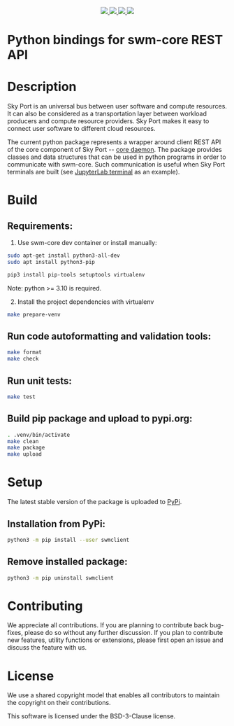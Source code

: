 <p align="center">
    <a href="https://pypi.python.org/pypi/swmclient" alt="Latest package version">
        <img src="https://img.shields.io/pypi/v/swmclient.svg" />
    </a>
    <a href="https://pypi.python.org/pypi/swmclient" alt="Python version">
        <img src="https://img.shields.io/pypi/pyversions/swmclient.svg" />
    </a>
    <a href="https://pypi.python.org/pypi/swmclient" alt="Package status">
        <img src="https://img.shields.io/pypi/status/swmclient.svg" />
    </a>
    <a href="https://github.com/openworkload/swm-python-client/blob/master/LICENSE" alt="License">
        <img src="https://img.shields.io/github/license/openworkload/swm-python-client" />
    </a>
</p>


Python bindings for swm-core REST API
======================================

# Description

Sky Port is an universal bus between user software and compute resources.
It can also be considered as a transportation layer between workload producers
and compute resource providers. Sky Port makes it easy to connect user software
to different cloud resources.

The current python package represents a wrapper around client REST API of the core
component of Sky Port -- [core daemon](https://github.com/openworkload/swm-core).
The package provides classes and data structures that can be used in python programs 
in order to communicate with swm-core. Such communication is useful when Sky Port
terminals are built (see [JupyterLab terminal](https://github.com/openworkload/swm-jupyter-term)
as an example).

# Build

## Requirements:

1) Use swm-core dev container or install manually:
```bash
sudo apt-get install python3-all-dev
sudo apt install python3-pip

pip3 install pip-tools setuptools virtualenv
```

Note: python >= 3.10 is required.

2) Install the project dependencies with virtualenv
```bash
make prepare-venv
```

## Run code autoformatting and validation tools:
```bash
make format
make check
```

## Run unit tests:
```bash
make test
```

## Build pip package and upload to pypi.org:

```bash
. .venv/bin/activate
make clean
make package
make upload
```


# Setup

The latest stable version of the package is uploaded to [PyPi](https://pypi.org/project/swmclient).

## Installation from PyPi:
```bash
python3 -m pip install --user swmclient
```

## Remove installed package:
```bash
python3 -m pip uninstall swmclient
```


# Contributing

We appreciate all contributions. If you are planning to contribute back bug-fixes, please do so
without any further discussion. If you plan to contribute new features, utility functions or extensions,
please first open an issue and discuss the feature with us.

# License

We use a shared copyright model that enables all contributors to maintain the copyright on their contributions.

This software is licensed under the BSD-3-Clause license.
